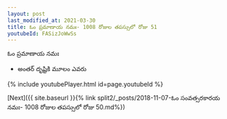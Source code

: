 ```yaml
---
layout: post
last_modified_at: 2021-03-30
title: ఓం ప్రమాణాయ నమః- 1008 రోజుల తపస్సులో రోజు 51
youtubeId: FASizJoWwSs
---
```

 
 
 ఓం ప్రమాణాయ నమః  
 
 -  అంతర్ దృష్టికి మూలం ఎవరు 
 
  
 
  
 
 
 
 
 
 


{% include youtubePlayer.html id=page.youtubeId %}
 
[Next]({{ site.baseurl }}{% link  split2/_posts/2018-11-07-ఓం సంవత్సరకారయ నమః- 1008 రోజుల తపస్సులో రోజు 50.md%})
 
